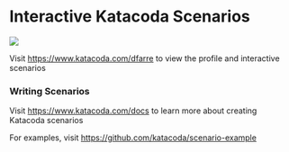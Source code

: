 # Interactive Katacoda Scenarios

[![](http://shields.katacoda.com/katacoda/dfarre/count.svg)](https://www.katacoda.com/dfarre "Get your profile on Katacoda.com")

Visit https://www.katacoda.com/dfarre to view the profile and interactive scenarios

### Writing Scenarios
Visit https://www.katacoda.com/docs to learn more about creating Katacoda scenarios

For examples, visit https://github.com/katacoda/scenario-example
